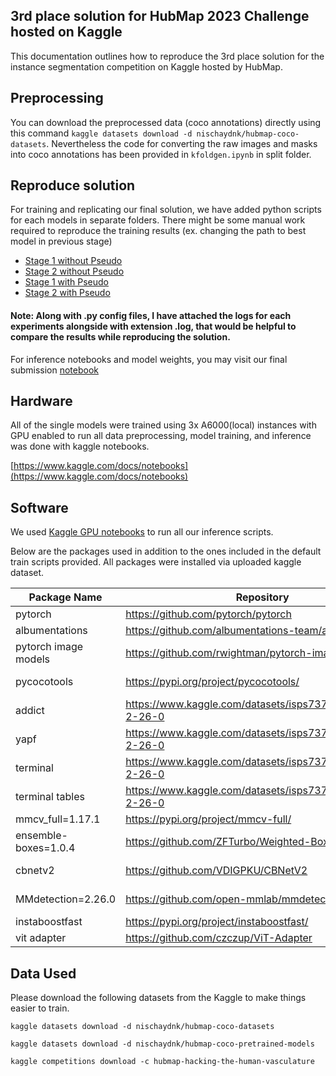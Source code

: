 ## 3rd place solution for HubMap 2023 Challenge hosted on Kaggle

This documentation outlines how to reproduce the 3rd place solution for the instance segmentation competition on Kaggle hosted by HubMap.


## Preprocessing
You can download the preprocessed data (coco annotations) directly using this command `kaggle datasets download -d nischaydnk/hubmap-coco-datasets`. Nevertheless the code for converting the raw images and masks into coco annotations has been provided in `kfoldgen.ipynb` in split folder.


## Reproduce solution 

For training and replicating our final solution, we have added python scripts for each models in separate folders. There might be some manual work required to reproduce the training results (ex. changing the path to best model in previous stage)
- [Stage 1 without Pseudo](https://github.com/Nischaydnk/HubMap-2023-3rd-Place-Solution/tree/main/all_configs/nops_config_pret)
- [Stage 2 without Pseudo](https://github.com/Nischaydnk/HubMap-2023-3rd-Place-Solution/tree/main/all_configs/nops_config_finetune)
- [Stage 1 with Pseudo](https://github.com/Nischaydnk/HubMap-2023-3rd-Place-Solution/tree/main/all_configs/pseudo_config_pret)
- [Stage 2 with Pseudo](https://github.com/Nischaydnk/HubMap-2023-3rd-Place-Solution/tree/main/all_configs/pseudo_config_finetune)

#### Note: Along with .py config files, I have attached the logs for each experiments alongside with extension .log, that would be helpful to compare the results while reproducing the solution.

For inference notebooks and model weights, you may visit our final submission [notebook](https://www.kaggle.com/code/nischaydnk/cv-wala-mega-ensemble-hubmap-2023)


## Hardware

All of the single models were trained using 3x A6000(local) instances with GPU enabled to run all data preprocessing, model training, and inference was done with kaggle notebooks. 

[https://www.kaggle.com/docs/notebooks](https://www.kaggle.com/docs/notebooks)

## Software

We used [Kaggle GPU notebooks](https://github.com/Kaggle/docker-python/blob/master/gpu.Dockerfile) to run all our inference scripts.

Below are the packages used in addition to the ones included in the default train scripts provided. All packages were installed via uploaded kaggle dataset.

| Package Name | Repository | Kaggle Dataset |
| --- |--- | --- |
| pytorch | https://github.com/pytorch/pytorch | |
| albumentations | https://github.com/albumentations-team/albumentations |  |
| pytorch image models | https://github.com/rwightman/pytorch-image-models | https://www.kaggle.com/benihime91/pytorch-image-models |
| pycocotools |https://pypi.org/project/pycocotools/| https://www.kaggle.com/datasets/itsuki9180/pycocotools-206 |
| addict |https://www.kaggle.com/datasets/isps737/mmdetection-2-26-0| https://www.kaggle.com/datasets/isps737/mmdetection-2-26-0 |
| yapf | https://www.kaggle.com/datasets/isps737/mmdetection-2-26-0 |https://www.kaggle.com/datasets/isps737/mmdetection-2-26-0 |
| terminal | https://www.kaggle.com/datasets/isps737/mmdetection-2-26-0 |https://www.kaggle.com/datasets/isps737/mmdetection-2-26-0 |
| terminal tables | https://www.kaggle.com/datasets/isps737/mmdetection-2-26-0 |https://www.kaggle.com/datasets/isps737/mmdetection-2-26-0 |
| mmcv_full=1.17.1 | https://pypi.org/project/mmcv-full/ | https://www.kaggle.com/code/atom1231/mmdet3-wheels |
| ensemble-boxes=1.0.4| https://github.com/ZFTurbo/Weighted-Boxes-Fusion | https://www.kaggle.com/vgarshin/ensemble-boxes-104 |
| cbnetv2 | https://github.com/VDIGPKU/CBNetV2 | https://www.kaggle.com/datasets/nischaydnk/cbnetv2-repo|
| MMdetection=2.26.0 | https://github.com/open-mmlab/mmdetection | https://www.kaggle.com/datasets/isps737/mmdetection-2-26-0|
| instaboostfast | https://pypi.org/project/instaboostfast/ | |
| vit adapter | https://github.com/czczup/ViT-Adapter | https://www.kaggle.com/datasets/nischaydnk/vitadadapter |




## Data Used

Please download the following datasets from the Kaggle to make things easier to train. 

`kaggle datasets download -d nischaydnk/hubmap-coco-datasets`

`kaggle datasets download -d nischaydnk/hubmap-coco-pretrained-models`

`kaggle competitions download -c hubmap-hacking-the-human-vasculature`



